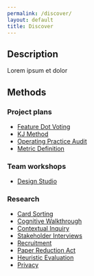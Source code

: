 ```yaml
---
permalink: /discover/
layout: default
title: Discover
---
```


## Description

Lorem ipsum et dolor

## Methods

### Project plans

- [Feature Dot Voting]()
- [KJ Method]()
- [Operating Practice Audit]()
- [Metric Definition]()

### Team workshops

- [Design Studio](../design-studio/)

### Research

- [Card Sorting](../card-sorting/)
- [Cognitive Walkthrough](../cognitive-walkthrough/)
- [Contextual Inquiry](../contextual-inquiry/)
- [Stakeholder Interviews]()
- [Recruitment]()
- [Paper Reduction Act]()
- [Heuristic Evaluation]()
- [Privacy]()

